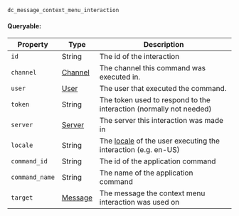 `dc_message_context_menu_interaction`

#### Queryable:

| Property       | Type                     | Description                                                                                                            |
|----------------|--------------------------|------------------------------------------------------------------------------------------------------------------------|
| `id`           | String                   | The id of the interaction                                                                                              |
| `channel`      | [Channel](../../channel) | The channel this command was executed in.                                                                              |
| `user`         | [User](../../user)       | The user that executed the command.                                                                                    |
| `token`        | String                   | The token used to respond to the interaction (normally not needed)                                                     |
| `server`       | [Server](../../server)   | The server this interaction was made in                                                                                |
| `locale`       | String                   | The [locale](https://discord.com/developers/docs/reference#locales) of the user executing the interaction (e.g. en-US) |
| `command_id`   | String                   | The id of the application command                                                                                      |
| `command_name` | String                   | The name of the application command                                                                                    |
| `target`       | [Message](../../message) | The message the context menu interaction was used on                                                                   |